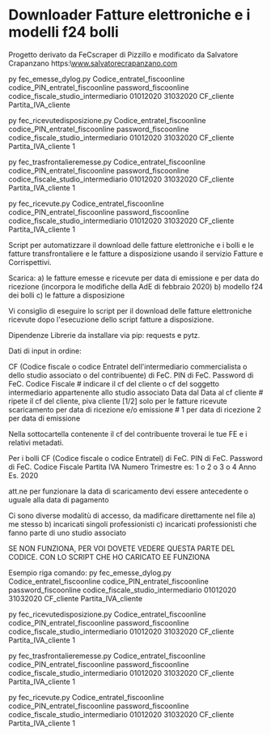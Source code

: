 # Downloader Fatture elettroniche e i modelli f24 bolli

Progetto derivato da FeCscraper di Pizzillo e modificato da Salvatore Crapanzano https:\\www.salvatorecrapanzano.com

py fec_emesse_dylog.py Codice_entratel_fiscoonline codice_PIN_entratel_fiscoonline password_fiscoonline codice_fiscale_studio_intermediario 01012020 31032020 CF_cliente Partita_IVA_cliente

py fec_ricevutedisposizione.py Codice_entratel_fiscoonline codice_PIN_entratel_fiscoonline password_fiscoonline codice_fiscale_studio_intermediario 01012020 31032020 CF_cliente Partita_IVA_cliente 1

py fec_trasfrontalieremesse.py Codice_entratel_fiscoonline codice_PIN_entratel_fiscoonline password_fiscoonline codice_fiscale_studio_intermediario 01012020 31032020 CF_cliente Partita_IVA_cliente 1

py fec_ricevute.py Codice_entratel_fiscoonline codice_PIN_entratel_fiscoonline password_fiscoonline codice_fiscale_studio_intermediario 01012020 31032020 CF_cliente Partita_IVA_cliente 1


Script per automatizzare il download delle fatture elettroniche e i bolli e le fatture transfrontaliere e le fatture a disposizione usando il servizio Fatture e Corrispettivi. 

Scarica:
a) le fatture emesse e ricevute per data di emissione e per data do ricezione (incorpora le modifiche della AdE di febbraio 2020)
b) modello f24 dei bolli
c) le fatture a disposizione

Vi consiglio di eseguire lo script per il download delle fatture elettroniche ricevute dopo l'esecuzione dello script fatture a disposizione.

Dipendenze Librerie da installare via pip: requests e pytz.

Dati di input in ordine:

CF (Codice fiscale o codice Entratel dell'intermediario commercialista o dello studio associato o del contribuente) di FeC.
PIN di FeC.
Password di FeC.
Codice Fiscale # indicare il cf del cliente o cf del soggetto intermediario appartenente allo studio associato
Data dal
Data al
cf cliente # ripete il cf del cliente, 
piva cliente
[1/2] solo per le fatture ricevute scaricamento per data di ricezione e/o emissione  # 1 per data di ricezione 2 per data di emissione

Nella sottocartella contenente il cf del contribuente troverai le tue FE e i relativi metadati.

Per i bolli 
CF (Codice fiscale o codice Entratel) di FeC.
PIN di FeC.
Password di FeC.
Codice Fiscale
Partita IVA
Numero Trimestre es: 1 o 2 o 3 o 4 
Anno Es. 2020

att.ne per funzionare la data di scaricamento devi essere antecedente o uguale alla data di pagamento

Ci sono diverse modalitù di accesso, da madificare direttamente nel file
a) me stesso
b) incaricati singoli professionisti
c) incaricati professionisti che fanno parte di uno studio associato

SE NON FUNZIONA, PER VOI DOVETE VEDERE QUESTA PARTE DEL CODICE. CON LO SCRIPT CHE HO CARICATO EE FUNZIONA

Esempio riga comando:
py fec_emesse_dylog.py Codice_entratel_fiscoonline codice_PIN_entratel_fiscoonline password_fiscoonline codice_fiscale_studio_intermediario 01012020 31032020 CF_cliente Partita_IVA_cliente

py fec_ricevutedisposizione.py Codice_entratel_fiscoonline codice_PIN_entratel_fiscoonline password_fiscoonline codice_fiscale_studio_intermediario 01012020 31032020 CF_cliente Partita_IVA_cliente 1

py fec_trasfrontalieremesse.py Codice_entratel_fiscoonline codice_PIN_entratel_fiscoonline password_fiscoonline codice_fiscale_studio_intermediario 01012020 31032020 CF_cliente Partita_IVA_cliente 1

py fec_ricevute.py Codice_entratel_fiscoonline codice_PIN_entratel_fiscoonline password_fiscoonline codice_fiscale_studio_intermediario 01012020 31032020 CF_cliente Partita_IVA_cliente 1



